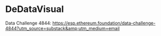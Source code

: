 # DeDataVisual
Data Challenge 4844: https://esp.ethereum.foundation/data-challenge-4844?utm_source=substack&amp;utm_medium=email
